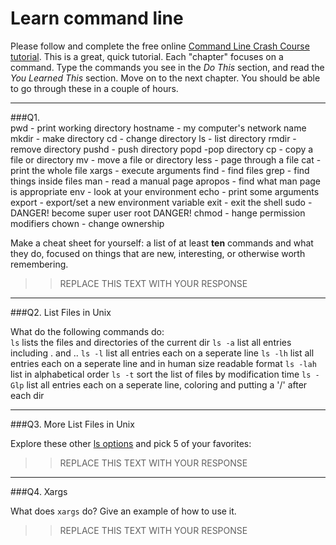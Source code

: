 # Learn command line

Please follow and complete the free online [Command Line Crash Course
tutorial](http://cli.learncodethehardway.org/book/). This is a great,
quick tutorial. Each "chapter" focuses on a command. Type the commands
you see in the _Do This_ section, and read the _You Learned This_
section. Move on to the next chapter. You should be able to go through
these in a couple of hours.

---

###Q1.  
pwd - print working directory
hostname - my computer's network name
mkdir - make directory
cd - change directory
ls - list directory
rmdir - remove directory
pushd - push directory
popd  -pop directory
cp - copy a file or directory
mv - move a file or directory
less - page through a file
cat - print the whole file
xargs - execute arguments
find - find files
grep - find things inside files
man - read a manual page
apropos - find what man page is appropriate
env - look at your environment
echo - print some arguments
export - export/set a new environment variable
exit - exit the shell
sudo - DANGER! become super user root DANGER!
chmod - hange permission modifiers
chown - change ownership

Make a cheat sheet for yourself: a list of at least **ten** commands and what they do, focused on things that are new, interesting, or otherwise worth remembering.

> > REPLACE THIS TEXT WITH YOUR RESPONSE

---

###Q2.  List Files in Unix   

What do the following commands do:  
`ls`     lists the files and directories of the current dir
`ls -a`  list all entries including . and ..
`ls -l`  list all entries each on a seperate line
`ls -lh`  list all entries each on a seperate line and in human size readable format
`ls -lah`  list in alphabetical order
`ls -t`   sort the list of files by modification time
`ls -Glp`  list all entries each on a seperate line, coloring and putting a '/' after each dir


---

###Q3.  More List Files in Unix  

Explore these other [ls options](http://www.techonthenet.com/unix/basic/ls.php) and pick 5 of your favorites:

> > REPLACE THIS TEXT WITH YOUR RESPONSE

---

###Q4.  Xargs   

What does `xargs` do? Give an example of how to use it.

> > REPLACE THIS TEXT WITH YOUR RESPONSE

 

